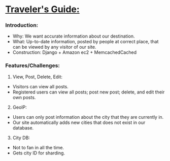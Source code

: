 # [Traveler's Guide:](http://52.32.187.181:8080/)

### Introduction:
- Why: We want accurate information about our destination.
- What: Up-to-date information, posted by people at correct place, that can be viewed by any visitor of our site.
- Construction: Django + Amazon ec2 + MemcachedCached

### Features/Challenges:
1. View, Post, Delete, Edit:
  - Visitors can view all posts.
  - Registered users can view all posts; post new post; delete, and edit their own posts.

2. GeoIP: 
  - Users can only post information about the city that they are currently in.
  - Our site automatically adds new cities that does not exist in our database.

3. City DB: 
  - Not to fan in all the time.
  - Gets city ID for sharding.
